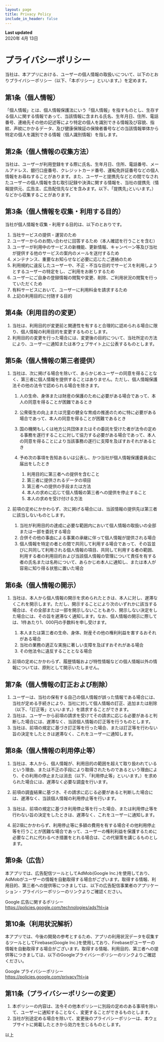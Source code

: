 ```yaml
---
layout: page
title: Privacy Policy
include_in_header: false
---
```


**Last updated**  
2020年 4月 13日

プライバシーポリシー
==========

当社は、本アプリにおける、ユーザーの個人情報の取扱いについて、以下のとおりプライバシーポリシー（以下、「本ポリシー」といいます。）を定めます。

第1条（個人情報）
---------

「個人情報」とは、個人情報保護法にいう「個人情報」を指すものとし、生存する個人に関する情報であって、当該情報に含まれる氏名、生年月日、住所、電話番号、連絡先その他の記述等により特定の個人を識別できる情報及び容貌、指紋、声紋にかかるデータ、及び健康保険証の保険者番号などの当該情報単体から特定の個人を識別できる情報（個人識別情報）を指します。

第2条（個人情報の収集方法）
--------------

当社は、ユーザーが利用登録をする際に氏名、生年月日、住所、電話番号、メールアドレス、銀行口座番号、クレジットカード番号、運転免許証番号などの個人情報をお尋ねすることがあります。また、ユーザーと提携先などとの間でなされたユーザーの個人情報を含む取引記録や決済に関する情報を、当社の提携先（情報提供元、広告主、広告配信先などを含みます。以下、｢提携先｣といいます。）などから収集することがあります。

第3条（個人情報を収集・利用する目的）
-------------------

当社が個人情報を収集・利用する目的は、以下のとおりです。

1.  当社サービスの提供・運営のため
2.  ユーザーからのお問い合わせに回答するため（本人確認を行うことを含む）
3.  ユーザーが利用中のサービスの新機能、更新情報、キャンペーン等及び当社が提供する他のサービスの案内のメールを送付するため
4.  メンテナンス、重要なお知らせなど必要に応じたご連絡のため
5.  利用規約に違反したユーザーや、不正・不当な目的でサービスを利用しようとするユーザーの特定をし、ご利用をお断りするため
6.  ユーザーにご自身の登録情報の閲覧や変更、削除、ご利用状況の閲覧を行っていただくため
7.  有料サービスにおいて、ユーザーに利用料金を請求するため
8.  上記の利用目的に付随する目的

第4条（利用目的の変更）
------------

1.  当社は、利用目的が変更前と関連性を有すると合理的に認められる場合に限り、個人情報の利用目的を変更するものとします。
2.  利用目的の変更を行った場合には、変更後の目的について、当社所定の方法により、ユーザーに通知または本ウェブサイト上に公表するものとします。

第5条（個人情報の第三者提供）
---------------

1.  当社は、次に掲げる場合を除いて、あらかじめユーザーの同意を得ることなく、第三者に個人情報を提供することはありません。ただし、個人情報保護法その他の法令で認められる場合を除きます。

    1.  人の生命、身体または財産の保護のために必要がある場合であって、本人の同意を得ることが困難であるとき
    2.  公衆衛生の向上または児童の健全な育成の推進のために特に必要がある場合であって、本人の同意を得ることが困難であるとき
    3.  国の機関もしくは地方公共団体またはその委託を受けた者が法令の定める事務を遂行することに対して協力する必要がある場合であって、本人の同意を得ることにより当該事務の遂行に支障を及ぼすおそれがあるとき
    4.  予め次の事項を告知あるいは公表し、かつ当社が個人情報保護委員会に届出をしたとき

        1.  利用目的に第三者への提供を含むこと
        2.  第三者に提供されるデータの項目
        3.  第三者への提供の手段または方法
        4.  本人の求めに応じて個人情報の第三者への提供を停止すること
        5.  本人の求めを受け付ける方法
2.  前項の定めにかかわらず、次に掲げる場合には、当該情報の提供先は第三者に該当しないものとします。

    1.  当社が利用目的の達成に必要な範囲内において個人情報の取扱いの全部または一部を委託する場合
    2.  合併その他の事由による事業の承継に伴って個人情報が提供される場合
    3.  個人情報を特定の者との間で共同して利用する場合であって、その旨並びに共同して利用される個人情報の項目、共同して利用する者の範囲、利用する者の利用目的および当該個人情報の管理について責任を有する者の氏名または名称について、あらかじめ本人に通知し、または本人が容易に知り得る状態に置いた場合


第6条（個人情報の開示）
------------

1.  当社は、本人から個人情報の開示を求められたときは、本人に対し、遅滞なくこれを開示します。ただし、開示することにより次のいずれかに該当する場合は、その全部または一部を開示しないこともあり、開示しない決定をした場合には、その旨を遅滞なく通知します。なお、個人情報の開示に際しては、1件あたり1、000円の手数料を申し受けます。

    1.  本人または第三者の生命、身体、財産その他の権利利益を害するおそれがある場合
    2.  当社の業務の適正な実施に著しい支障を及ぼすおそれがある場合
    3.  その他法令に違反することとなる場合
2.  前項の定めにかかわらず、履歴情報および特性情報などの個人情報以外の情報については、原則として開示いたしません。

第7条（個人情報の訂正および削除）
-----------------

1.  ユーザーは、当社の保有する自己の個人情報が誤った情報である場合には、当社が定める手続きにより、当社に対して個人情報の訂正、追加または削除（以下、「訂正等」といいます。）を請求することができます。
2.  当社は、ユーザーから前項の請求を受けてその請求に応じる必要があると判断した場合には、遅滞なく、当該個人情報の訂正等を行うものとします。
3.  当社は、前項の規定に基づき訂正等を行った場合、または訂正等を行わない旨の決定をしたときは遅滞なく、これをユーザーに通知します。

第8条（個人情報の利用停止等）
---------------

1.  当社は、本人から、個人情報が、利用目的の範囲を超えて取り扱われているという理由、または不正の手段により取得されたものであるという理由により、その利用の停止または消去（以下、「利用停止等」といいます。）を求められた場合には、遅滞なく必要な調査を行います。

2.  前項の調査結果に基づき、その請求に応じる必要があると判断した場合には、遅滞なく、当該個人情報の利用停止等を行います。
3.  当社は、前項の規定に基づき利用停止等を行った場合、または利用停止等を行わない旨の決定をしたときは、遅滞なく、これをユーザーに通知します。
4.  前2項にかかわらず、利用停止等に多額の費用を有する場合その他利用停止等を行うことが困難な場合であって、ユーザーの権利利益を保護するために必要なこれに代わるべき措置をとれる場合は、この代替策を講じるものとします。

第9条（広告）
-------

本アプリでは、広告配信ツールとしてAdMob(Google Inc.)を使用しており、AdMobがユーザーの情報を自動取得する場合がございます。取得する情報、利用目的、第三者への提供等につきましては、以下の広告配信事業者のアプリケーション・プライバシーポリシーのリンクよりご確認ください。

Google 広告に関するポリシー  
https://policies.google.com/technologies/ads?hl=ja

第10条（利用状況解析）
------------

本アプリでは、今後の開発の参考とするため、アプリの利用状況データを収集するツールとしてFirebase(Google Inc.)を使用しており、Firebaseがユーザーの情報を自動取得する場合がございます。取得する情報、利用目的、第三者への提供等につきましては、以下のGoogleプライバシーポリシーのリンクよりご確認ください。

Google プライバシーポリシー  
https://policies.google.com/privacy?hl=ja

第11条（プライバシーポリシーの変更）
-------------------

1.  本ポリシーの内容は、法令その他本ポリシーに別段の定めのある事項を除いて、ユーザーに通知することなく、変更することができるものとします。
2.  当社が別途定める場合を除いて、変更後のプライバシーポリシーは、本ウェブサイトに掲載したときから効力を生じるものとします。

以上
